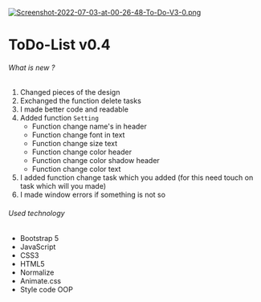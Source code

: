 [![Screenshot-2022-07-03-at-00-26-48-To-Do-V3-0.png](https://i.postimg.cc/fRjxF7hs/Screenshot-2022-07-03-at-00-26-48-To-Do-V3-0.png)](https://postimg.cc/5XyYQC0K)

# ToDo-List v0.4 

###### What is new ?

1. Changed pieces of the design
2. Exchanged the function delete tasks 
3. I made better code and readable 
4. Added function `Setting` 
    - Function change name's in header 
    - Function change font in text 
    - Function change size text
    - Function change color header
    - Function change color shadow header
    - Function change color text
5. I added function change task which you added (for this need touch on task which will you made)
6. I made window errors if something is not so


###### Used technology

- Bootstrap 5 
- JavaScript
- CSS3
- HTML5
- Normalize
- Animate.css 
- Style code OOP
